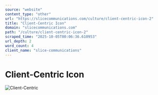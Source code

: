 ```yaml
---
source: "website"
content_type: "other"
url: "https://slicecommunications.com/culture/client-centric-icon-2"
title: "Client-Centric Icon"
domain: "slicecommunications.com"
path: "/culture/client-centric-icon-2"
scraped_time: "2025-10-05T00:06:36.610953"
url_depth: 2
word_count: 4
client_name: "slice-communications"
---
```


# Client-Centric Icon

![Client-Centric](https://slicecommunications.com/wp-content/uploads/2022/03/Client-Centric-Icon-1-300x300.png)
